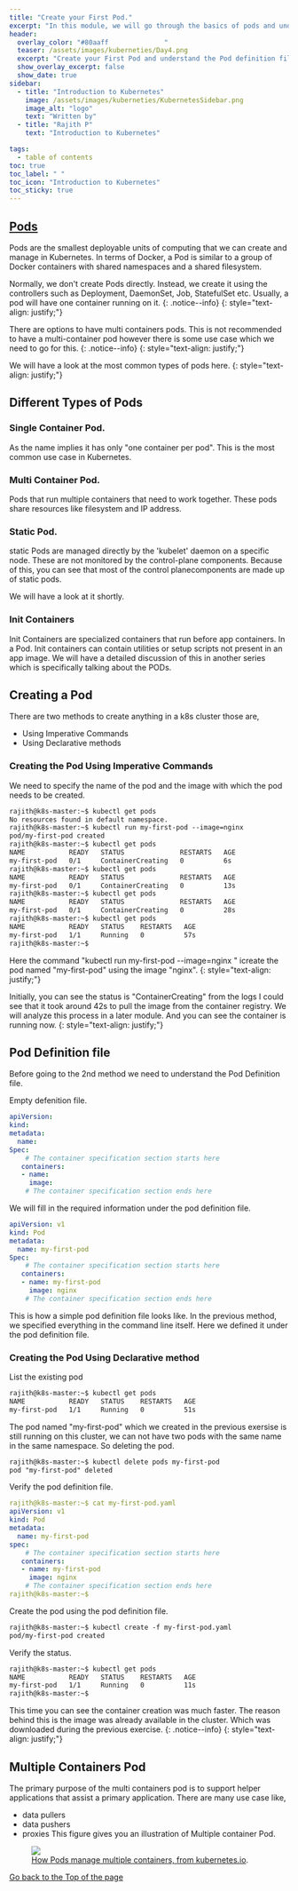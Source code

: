 ```yaml
---
title: "Create your First Pod."
excerpt: "In this module, we will go through the basics of pods and understand the structure of pod definition."
header:
  overlay_color: "#80aaff              "
  teaser: /assets/images/kuberneties/Day4.png
  excerpt: "Create your First Pod and understand the Pod definition file."
  show_overlay_excerpt: false
  show_date: true
sidebar:
  - title: "Introduction to Kubernetes"
    image: /assets/images/kuberneties/KubernetesSidebar.png
    image_alt: "logo"
    text: "Written by"
  - title: "Rajith P"
    text: "Introduction to Kubernetes"

tags:
  - table of contents
toc: true
toc_label: " "
toc_icon: "Introduction to Kubernetes"
toc_sticky: true
---
```


## [Pods](https://kubernetes.io/docs/concepts/workloads/pods/#using-pods)

Pods are the smallest deployable units of computing that we can create and manage in Kubernetes. In terms of Docker, a Pod is similar to a group of Docker containers with shared namespaces and a shared filesystem.

Normally, we don't create Pods directly. Instead, we create it using the controllers such as Deployment, DaemonSet, Job, StatefulSet etc. Usually, a pod will have one container running on it. 
{: .notice--info}
{: style="text-align: justify;"}


There are options to have multi containers pods. This is not recommended to have a multi-container pod however there is some use case which we need to go for this.
{: .notice--info}
{: style="text-align: justify;"}

We will have a look at the most common types of pods here.
{: style="text-align: justify;"}

## Different Types of Pods 

### Single Container Pod.

As the name implies it has only "one container per pod". This is the most common use case in Kubernetes.

### Multi Container Pod.

Pods that run multiple containers that need to work together. These pods share resources like filesystem and IP address.

### Static Pod.

static Pods are managed directly by the 'kubelet' daemon on a specific node. These are not monitored by the control-plane components. Because of this, you can see that most of the control planecomponents are made up of static pods.

We will have a look at it shortly.

### Init Containers

Init Containers are specialized containers that run before app containers. In a Pod. Init containers can contain utilities or setup scripts not present in an app image. We will have a detailed discussion of this in another series which is specifically talking about the PODs.

## Creating a Pod

There are two methods to create anything in a k8s cluster those are, 

* Using Imperative Commands
* Using Declarative methods

### Creating the Pod Using Imperative Commands

We need to specify the name of the pod and the image with which the pod needs to be created.

```markdown
rajith@k8s-master:~$ kubectl get pods
No resources found in default namespace.
rajith@k8s-master:~$ kubectl run my-first-pod --image=nginx 
pod/my-first-pod created
rajith@k8s-master:~$ kubectl get pods
NAME           READY   STATUS              RESTARTS   AGE
my-first-pod   0/1     ContainerCreating   0          6s
rajith@k8s-master:~$ kubectl get pods
NAME           READY   STATUS              RESTARTS   AGE
my-first-pod   0/1     ContainerCreating   0          13s
rajith@k8s-master:~$ kubectl get pods
NAME           READY   STATUS              RESTARTS   AGE
my-first-pod   0/1     ContainerCreating   0          28s
rajith@k8s-master:~$ kubectl get pods
NAME           READY   STATUS    RESTARTS   AGE
my-first-pod   1/1     Running   0          57s
rajith@k8s-master:~$ 
```
Here the command "kubectl run my-first-pod --image=nginx " icreate the pod named "my-first-pod" using the image "nginx". 
{: style="text-align: justify;"}

Initially, you can see the status is "ContainerCreating" from the logs I could see that it took around 42s to pull the image from the container registry. We will analyze this process in a later module. And you can see the container is running now. 
{: style="text-align: justify;"}

## Pod Definition file

Before going to the 2nd method we need to understand the Pod Definition file.

Empty defenition file. 

```yaml
apiVersion: 
kind: 
metadata:
  name: 
Spec:
    # The container specification section starts here
   containers:
   - name: 
     image: 
    # The container specification section ends here
```
We will fill in the required information under the pod definition file.

```yaml
apiVersion: v1
kind: Pod
metadata:
  name: my-first-pod
Spec:
    # The container specification section starts here
   containers:
   - name: my-first-pod
     image: nginx
    # The container specification section ends here
```
This is how a simple pod definition file looks like. In the previous method, we specified everything in the command line itself. Here we defined it under the pod definition file.
### Creating the Pod Using Declarative method


List the existing pod 
```markdown
rajith@k8s-master:~$ kubectl get pods
NAME           READY   STATUS    RESTARTS   AGE
my-first-pod   1/1     Running   0          51s
```
The pod named "my-first-pod" which we created in the previous exersise is still running on this cluster, we can not have two pods with the same name in the same namespace. So deleting the pod.
```markdown
rajith@k8s-master:~$ kubectl delete pods my-first-pod 
pod "my-first-pod" deleted
```
Verify the pod definition file.

```yaml
rajith@k8s-master:~$ cat my-first-pod.yaml
apiVersion: v1
kind: Pod
metadata:
  name: my-first-pod
spec:
    # The container specification section starts here
   containers:
   - name: my-first-pod
     image: nginx
    # The container specification section ends here
rajith@k8s-master:~$ 
```

Create the pod using the pod definition file.

```markdown
rajith@k8s-master:~$ kubectl create -f my-first-pod.yaml 
pod/my-first-pod created
```

Verify the status.

```markdown
rajith@k8s-master:~$ kubectl get pods 
NAME           READY   STATUS    RESTARTS   AGE
my-first-pod   1/1     Running   0          11s
rajith@k8s-master:~$ 
```
This time you can see the container creation was much faster. The reason behind this is the image was already available in the cluster. Which was downloaded during the previous exercise.
{: .notice--info}
{: style="text-align: justify;"}

## Multiple Containers Pod

The primary purpose of the multi containers pod is to support helper applications that assist a primary application. There are many use case like,
* data pullers
* data pushers
* proxies
This figure gives you an illustration of Multiple container Pod.

<figure>
	<a href="https://d33wubrfki0l68.cloudfront.net/aecab1f649bc640ebef1f05581bfcc91a48038c4/728d6/images/docs/pod.svg"><img src="https://d33wubrfki0l68.cloudfront.net/aecab1f649bc640ebef1f05581bfcc91a48038c4/728d6/images/docs/pod.svg"></a>
	<figcaption><a href="https://kubernetes.io/docs/concepts/workloads/pods/" title="How Pods manage multiple containers, from kubernetes.io"> How Pods manage multiple containers, from kubernetes.io</a>.</figcaption>
</figure>

<div markdown="0"><a href="#" class="btn btn--success">Go back to the Top of the page </a></div>



